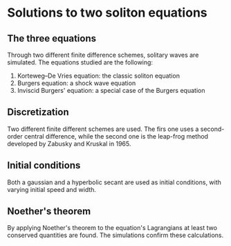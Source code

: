 # Solutions to two soliton equations

## The three equations

Through two different finite difference schemes, solitary waves are simulated. The equations studied are the following:
1. Korteweg–De Vries equation: the classic soliton equation
2. Burgers equation: a shock wave equation
3. Inviscid Burgers' equation: a special case of the Burgers equation

## Discretization

Two different finite different schemes are used. The firs one uses a second-order central difference, while the second one is the leap-frog method developed by Zabusky and Kruskal in 1965.

## Initial conditions

Both a gaussian and a hyperbolic secant are used as initial conditions, with varying initial speed and width.

## Noether's theorem

By applying Noether's theorem to the equation's Lagrangians at least two conserved quantities are found. The simulations confirm these calculations.
